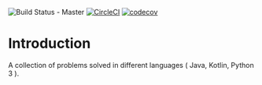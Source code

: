 ![Build Status - Master](https://travis-ci.com/raychenon/algorithms.svg?branch=master)
[![CircleCI](https://circleci.com/gh/raychenon/algorithms.svg?style=svg)](https://circleci.com/gh/raychenon/algorithms)
[![codecov](https://codecov.io/gh/raychenon/algorithms/branch/master/graph/badge.svg)](https://codecov.io/gh/raychenon/algorithms)
<!---
[![Maintainability](https://api.codeclimate.com/v1/badges/0ba2893b3bb7dfb1b73e/maintainability)](https://codeclimate.com/github/raychenon/algorithms/maintainability)
-->
# Introduction

A collection of problems solved in different languages ( Java, Kotlin, Python 3 ).
